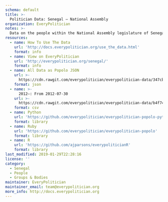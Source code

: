 ```yaml
---
schema: default
title: >-
  Politician Data: Senegal — National Assembly
organization: EveryPolitician
notes: >-
  Data on the people within the National Assembly legislature of Senegal.
resources:
  - name: How To Use The Data
    url: 'http://docs.everypolitician.org/use_the_data.html'
    format: info
  - name: View on EveryPolitician
    url: 'http://everypolitician.org/senegal/'
    format: info
  - name: All Data as Popolo JSON
    url: >-
      https://cdn.rawgit.com/everypolitician/everypolitician-data/347cb948e9ce3a6fbb8618b0bd8890fb29160ccd/data/Senegal/Assembly/ep-popolo-v1.0.json
    format: json
  - name: >-
      2012–: From 2012-07-30
    url: >-
      https://cdn.rawgit.com/everypolitician/everypolitician-data/b4f74ef24b609216a0ee4a36e784db35aa447992/data/Senegal/Assembly/term-2012.csv
    format: csv
  - name: Python
    url: 'https://github.com/everypolitician/everypolitician-popolo-python'
    format: library
  - name: Ruby
    url: 'https://github.com/everypolitician/everypolitician-popolo'
    format: library
  - name: R
    url: 'https://github.com/ajparsons/everypoliticianR'
    format: library
last_modified: 2019-01-29T22:28:16
license: ''
category:
  - Senegal
  - People
  - Groups & Bodies
maintainer: EveryPolitician
maintainer_email: team@everypolitician.org
more_info: http://docs.everypolitician.org
---
```

